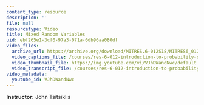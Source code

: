 ```yaml
---
content_type: resource
description: ''
file: null
resourcetype: Video
title: Mixed Random Variables
uid: ebf265e1-3cf0-97a3-071a-6db96aa080df
video_files:
  archive_url: https://archive.org/download/MITRES.6-012S18/MITRES6_012S18_L09-06_300k.mp4
  video_captions_file: /courses/res-6-012-introduction-to-probability-spring-2018/cc8488058ab15795b9df3caa085a7a00_VJhDWandNwc.vtt
  video_thumbnail_file: https://img.youtube.com/vi/VJhDWandNwc/default.jpg
  video_transcript_file: /courses/res-6-012-introduction-to-probability-spring-2018/29b49f966fe08a76a2192e24b28e51dd_VJhDWandNwc.pdf
video_metadata:
  youtube_id: VJhDWandNwc
---
```


**Instructor:** John Tsitsiklis
